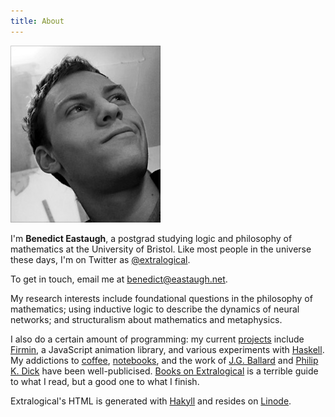 ```yaml
---
title: About
---
```


<div class="image imageright">
  <img title="YT"
       alt="A photo of Benedict Eastaugh"
       src="/images/me.jpg">
</div>

I'm **Benedict Eastaugh**, a postgrad studying logic and philosophy of
mathematics at the University of Bristol. Like most people in the universe
these days, I'm on Twitter as [@extralogical][twitter].

To get in touch, email me at [benedict\@eastaugh.net][mail].

My research interests include foundational questions in the philosophy of
mathematics; using inductive logic to describe the dynamics of neural networks;
and structuralism about mathematics and metaphysics.

I also do a certain amount of programming: my current [projects] include
[Firmin][firmin], a JavaScript animation library, and various experiments with
[Haskell][haskell]. My addictions to [coffee], [notebooks], and the work of
[J.G. Ballard][ballard] and [Philip K. Dick][pkd] have been well-publicised.
[Books on Extralogical][books] is a terrible guide to what I read, but a good
one to what I finish.

Extralogical's HTML is generated with [Hakyll][hakyll] and resides on
[Linode][linode].

  [projects]:  /projects
  [firmin]:    /projects/firmin
  [haskell]:   http://haskell.org
  [coffee]:    /about/coffee
  [notebooks]: /about/notebooks
  [ballard]:   http://www.ballardian.com
  [pkd]:       /about/pkd
  [mail]:      mailto:benedict@eastaugh.net
  [twitter]:   http://twitter.com/extralogical
  [books]:     http://books.extralogical.net
  [hakyll]:    http://jaspervdj.be/hakyll
  [linode]:    http://www.linode.com/?r=d5b087a6d003b8d252fb3e48f23ecc7d95afcbcd
